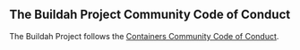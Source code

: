 ## The Buildah Project Community Code of Conduct

The Buildah Project follows the [Containers Community Code of Conduct](https://github.com/containers/common/blob/master/CODE-OF-CONDUCT.md).
